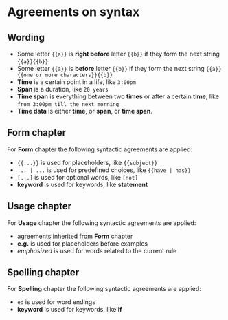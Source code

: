 # Agreements on syntax

## Wording

- Some letter `{{a}}` is **right before** letter `{{b}}` if they form the next
  string `{{a}}{{b}}`
- Some letter `{{a}}` is **before** letter `{{b}}` if they form the next
  string `{{a}}{{one or more characters}}{{b}}`
- **Time** is a certain point in a life, like `3:00pm`
- **Span** is a duration, like `20 years`
- **Time span** is everything between two **times** or after a certain **time**, like
  `from 3:00pm till the next morning`
- **Time data** is either **time**, or **span**, or **time span**.

## Form chapter

For **Form** chapter the following syntactic agreements are applied:

- `{{...}}` is used for placeholders, like `{{subject}}`
- `... | ...` is used for predefined choices, like `{{have | has}}`
- `[...]` is used for optional words, like `[not]`
- **keyword** is used for keywords, like **statement**

## Usage chapter

For **Usage** chapter the following syntactic agreements are applied:

- agreements inherited from **Form** chapter
- **e.g.** is used for placeholders before examples
- *emphasized* is used for words related to the current rule

## Spelling chapter

For **Spelling** chapter the following syntactic agreements are applied:

- `ed` is used for word endings
- **keyword** is used for keywords, like **if**
